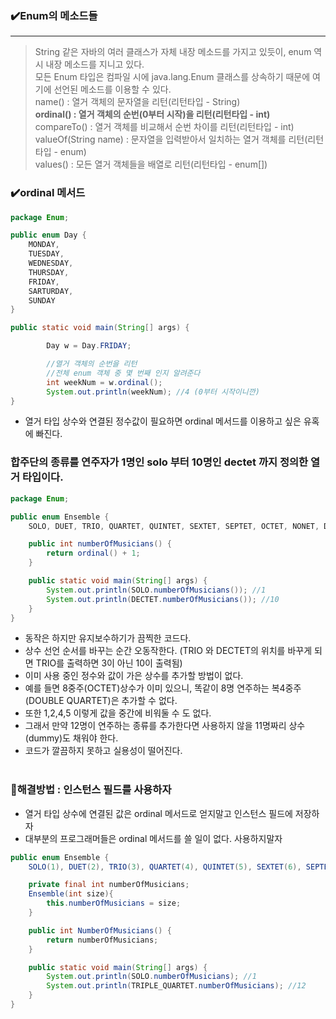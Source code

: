 
### ✔️Enum의 메소드들

---

> String 같은 자바의 여러 클래스가 자체 내장 메소드를 가지고 있듯이,
enum 역시 내장 메소드를 지니고 있다. <br>
모든 Enum 타입은 컴파일 시에 java.lang.Enum 클래스를 상속하기 때문에
여기에 선언된 메소드를 이용할 수 있다. <br>
name() : 열거 객체의 문자열을 리턴(리턴타입 - String) <br>
**ordinal() : 열거 객체의 순번(0부터 시작)을 리턴(리턴타입 - int)** <br> 
compareTo() : 열거 객체를 비교해서 순번 차이를 리턴(리턴타입 - int) <br>
valueOf(String name) : 문자열을 입력받아서 일치하는 열거 객체를 리턴(리턴타입 - enum) <br>
values() : 모든 열거 객체들을 배열로 리턴(리턴타입 - enum[])

### ✔️ordinal 메서드

```java
package Enum;

public enum Day {
    MONDAY,
    TUESDAY,
    WEDNESDAY,
    THURSDAY,
    FRIDAY,
    SARTURDAY,
    SUNDAY
}
```

```java
public static void main(String[] args) {

        Day w = Day.FRIDAY;

		//열거 객체의 순번을 리턴
	    //전체 enum 객체 중 몇 번째 인지 알려준다
        int weekNum = w.ordinal();
        System.out.println(weekNum); //4 (0부터 시작이니깐)
}
```

- 열거 타입 상수와 연결된 정수값이 필요하면 ordinal 메서드를 이용하고 싶은 유혹에 빠진다.

### 합주단의 종류를 연주자가 1명인 solo 부터 10명인 dectet 까지 정의한 열거 타입이다.

```java
package Enum;

public enum Ensemble {
    SOLO, DUET, TRIO, QUARTET, QUINTET, SEXTET, SEPTET, OCTET, NONET, DECTET;

    public int numberOfMusicians() {
        return ordinal() + 1;
    }

    public static void main(String[] args) {
        System.out.println(SOLO.numberOfMusicians()); //1
        System.out.println(DECTET.numberOfMusicians()); //10
    }
}
```

- 동작은 하지만 유지보수하기가 끔찍한 코드다.
- 상수 선언 순서를 바꾸는 순간 오동작한다. (TRIO 와 DECTET의 위치를 바꾸게 되면 TRIO를 출력하면 3이 아닌 10이 출력됨)
- 이미 사용 중인 정수와 값이 가은 상수를 추가할 방법이 없다.
- 예를 들면 8중주(OCTET)상수가 이미 있으니, 똑같이 8명 연주하는 복4중주(DOUBLE QUARTET)은 추가할 수 없다.
- 또한 1,2,4,5 이렇게 값을 중간에 비워둘 수 도 없다.
- 그래서 만약 12명이 연주하는 종류를 추가한다면 사용하지 않을 11명짜리 상수(dummy)도 채워야 한다.
- 코드가 깔끔하지 못하고 실용성이 떨어진다.
<br><br>
### 🔎해결방법 : 인스턴스 필드를 사용하자

- 열거 타입 상수에 연결된 값은 ordinal 메서드로 얻지말고 인스턴스 필드에 저장하자
- 대부분의 프로그래머들은 ordinal 메서드를 쓸 일이 없다. 사용하지말자

```java
public enum Ensemble {
    SOLO(1), DUET(2), TRIO(3), QUARTET(4), QUINTET(5), SEXTET(6), SEPTET(7), OCTET(8), NONET(9), DECTET(10), TRIPLE_QUARTET(12) ;

    private final int numberOfMusicians;
    Ensemble(int size){
        this.numberOfMusicians = size;
    }

    public int NumberOfMusicians() {
        return numberOfMusicians;
    }

    public static void main(String[] args) {
        System.out.println(SOLO.numberOfMusicians); //1
        System.out.println(TRIPLE_QUARTET.numberOfMusicians); //12
    }
}
```

